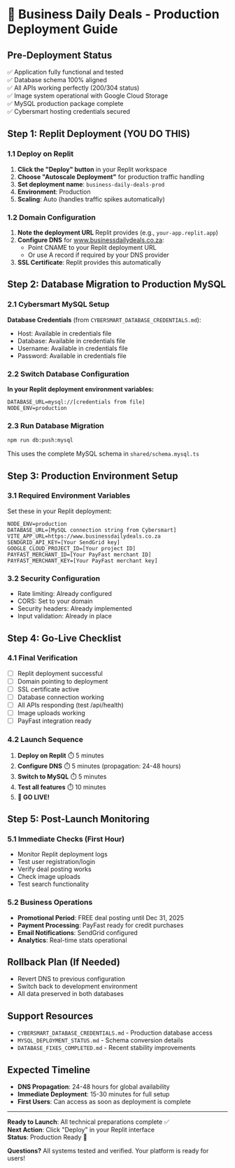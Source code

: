 # 🚀 Business Daily Deals - Production Deployment Guide

## Pre-Deployment Status
✅ Application fully functional and tested  
✅ Database schema 100% aligned  
✅ All APIs working perfectly (200/304 status)  
✅ Image system operational with Google Cloud Storage  
✅ MySQL production package complete  
✅ Cybersmart hosting credentials secured  

## Step 1: Replit Deployment (YOU DO THIS)

### 1.1 Deploy on Replit
1. **Click the "Deploy" button** in your Replit workspace
2. **Choose "Autoscale Deployment"** for production traffic handling
3. **Set deployment name**: `business-daily-deals-prod`
4. **Environment**: Production
5. **Scaling**: Auto (handles traffic spikes automatically)

### 1.2 Domain Configuration
1. **Note the deployment URL** Replit provides (e.g., `your-app.replit.app`)
2. **Configure DNS** for www.businessdailydeals.co.za:
   - Point CNAME to your Replit deployment URL
   - Or use A record if required by your DNS provider
3. **SSL Certificate**: Replit provides this automatically

## Step 2: Database Migration to Production MySQL

### 2.1 Cybersmart MySQL Setup
**Database Credentials** (from `CYBERSMART_DATABASE_CREDENTIALS.md`):
- Host: Available in credentials file
- Database: Available in credentials file  
- Username: Available in credentials file
- Password: Available in credentials file

### 2.2 Switch Database Configuration
**In your Replit deployment environment variables:**
```
DATABASE_URL=mysql://[credentials from file]
NODE_ENV=production
```

### 2.3 Run Database Migration
```bash
npm run db:push:mysql
```
This uses the complete MySQL schema in `shared/schema.mysql.ts`

## Step 3: Production Environment Setup

### 3.1 Required Environment Variables
Set these in your Replit deployment:
```
NODE_ENV=production
DATABASE_URL=[MySQL connection string from Cybersmart]
VITE_APP_URL=https://www.businessdailydeals.co.za
SENDGRID_API_KEY=[Your SendGrid key]
GOOGLE_CLOUD_PROJECT_ID=[Your project ID]
PAYFAST_MERCHANT_ID=[Your PayFast merchant ID]
PAYFAST_MERCHANT_KEY=[Your PayFast merchant key]
```

### 3.2 Security Configuration
- Rate limiting: Already configured
- CORS: Set to your domain
- Security headers: Already implemented
- Input validation: Already in place

## Step 4: Go-Live Checklist

### 4.1 Final Verification
- [ ] Replit deployment successful
- [ ] Domain pointing to deployment
- [ ] SSL certificate active
- [ ] Database connection working
- [ ] All APIs responding (test /api/health)
- [ ] Image uploads working
- [ ] PayFast integration ready

### 4.2 Launch Sequence
1. **Deploy on Replit** ⏱️ 5 minutes
2. **Configure DNS** ⏱️ 5 minutes (propagation: 24-48 hours)
3. **Switch to MySQL** ⏱️ 5 minutes
4. **Test all features** ⏱️ 10 minutes
5. **🎉 GO LIVE!** 

## Step 5: Post-Launch Monitoring

### 5.1 Immediate Checks (First Hour)
- Monitor Replit deployment logs
- Test user registration/login
- Verify deal posting works
- Check image uploads
- Test search functionality

### 5.2 Business Operations
- **Promotional Period**: FREE deal posting until Dec 31, 2025
- **Payment Processing**: PayFast ready for credit purchases
- **Email Notifications**: SendGrid configured
- **Analytics**: Real-time stats operational

## Rollback Plan (If Needed)
- Revert DNS to previous configuration
- Switch back to development environment
- All data preserved in both databases

## Support Resources
- `CYBERSMART_DATABASE_CREDENTIALS.md` - Production database access
- `MYSQL_DEPLOYMENT_STATUS.md` - Schema conversion details
- `DATABASE_FIXES_COMPLETED.md` - Recent stability improvements

## Expected Timeline
- **DNS Propagation**: 24-48 hours for global availability
- **Immediate Deployment**: 15-30 minutes for full setup
- **First Users**: Can access as soon as deployment is complete

---

**Ready to Launch**: All technical preparations complete ✅  
**Next Action**: Click "Deploy" in your Replit interface  
**Status**: Production Ready 🚀

**Questions?** All systems tested and verified. Your platform is ready for users!